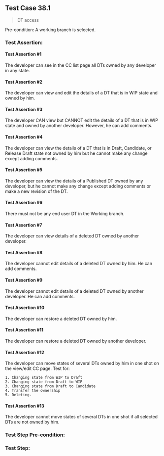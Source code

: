 ## Test Case 38.1

> DT access

Pre-condition: A working branch is selected.

### Test Assertion:

#### Test Assertion #1
The developer can see in the CC list page all DTs owned by any developer in any state.

#### Test Assertion #2
The developer can view and edit the details of a DT that is in WIP state and owned by him.

#### Test Assertion #3
The developer CAN view but CANNOT edit the details of a DT that is in WIP state and owned by another developer. However, he can add comments.

#### Test Assertion #4
The developer can view the details of a DT that is in Draft, Candidate, or Release Draft state not owned by him but he cannot make any change except adding comments.

#### Test Assertion #5
The developer can view the details of a Published DT owned by any developer, but he cannot make any change except adding comments or make a new revision of the DT.

#### Test Assertion #6
There must not be any end user DT in the Working branch.

#### Test Assertion #7
The developer can view details of a deleted DT owned by another developer.

#### Test Assertion #8
The developer cannot edit details of a deleted DT owned by him. He can add comments.

#### Test Assertion #9
The developer cannot edit details of a deleted DT owned by another developer. He can add comments.

#### Test Assertion #10
The developer can restore a deleted DT owned by him.

#### Test Assertion #11
The developer can restore a deleted DT owned by another developer.

#### Test Assertion #12
The developer can move states of several DTs owned by him in one shot on the view/edit CC page. Test for:

	1. Changing state from WIP to Draft
	2. Changing state from Draft to WIP
	3. Changing state from Draft to Candidate
	4. Transfer the ownership
	5. Deleting.

#### Test Assertion #13
The developer cannot move states of several DTs in one shot if all selected DTs are not owned by him.

### Test Step Pre-condition:



### Test Step: